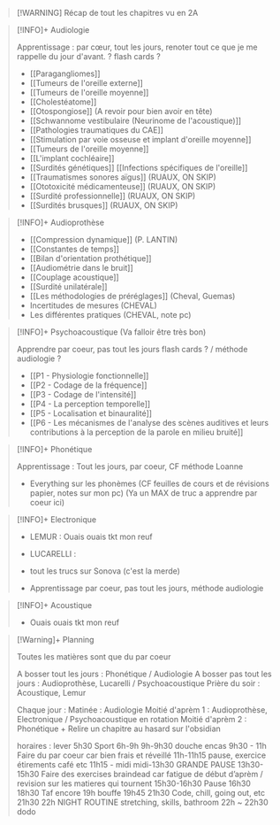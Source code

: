>[!WARNING] Récap de tout les chapitres vu en 2A

>[!INFO]+ Audiologie
>
>Apprentissage : par cœur, tout les jours, renoter tout ce que je me rappelle du jour d'avant. ? flash cards ?
>
>- [[Paragangliomes]]
>- [[Tumeurs de l'oreille externe]]
>- [[Tumeurs de l'oreille moyenne]]
>- [[Cholestéatome]]
>- [[Otospongiose]] (A revoir pour bien avoir en tête)
>- [[Schwannome vestibulaire (Neurinome de l'acoustique)]]
>- [[Pathologies traumatiques du CAE]]
>- [[Stimulation par voie osseuse et implant d'oreille moyenne]]
>- [[Tumeurs de l'oreille moyenne]]
>- [[L'implant cochléaire]]
>- [[Surdités génétiques]]
>  [[Infections spécifiques de l'oreille]]
>- [[Traumatismes sonores aïgus]] (RUAUX, ON SKIP)
>- [[Ototoxicité médicamenteuse]] (RUAUX, ON SKIP)
>- [[Surdité professionnelle]] (RUAUX, ON SKIP)
>- [[Surdités brusques]] (RUAUX, ON SKIP)

>[!INFO]+ Audioprothèse
>
>- [[Compression dynamique]] (P. LANTIN)
>- [[Constantes de temps]]
>- [[Bilan d'orientation prothétique]]
>- [[Audiométrie dans le bruit]]
>- [[Couplage acoustique]]
>- [[Surdité unilatérale]]
>- [[Les méthodologies de préréglages]] (Cheval, Guemas)
>- Incertitudes de mesures (CHEVAL)
>- Les différentes pratiques (CHEVAL, note pc)

>[!INFO]+ Psychoacoustique (Va falloir être très bon)
>
>Apprendre par coeur, pas tout les jours
>flash cards ? / méthode audiologie ?
>
>- [[P1 - Physiologie fonctionnelle]]
>- [[P2 - Codage de la fréquence]]
>- [[P3 - Codage de l'intensité]]
>- [[P4 - La perception temporelle]]
>- [[P5 - Localisation et binauralité]]
>- [[P6 - Les mécanismes de l'analyse des scènes auditives et leurs contributions à la perception de la parole en milieu bruité]]

>[!INFO]+ Phonétique
>
>Apprentissage : Tout les jours, par coeur, CF méthode Loanne
>
>- Everything sur les phonèmes (CF feuilles de cours et de révisions papier, notes sur mon pc) 
>(Ya un MAX de truc a apprendre par coeur ici)

>[!INFO]+ Electronique
>
>- LEMUR : Ouais ouais tkt mon reuf
>
>- LUCARELLI : 
>- tout les trucs sur Sonova (c'est la merde)
>- Apprentissage par coeur, pas tout les jours, méthode audiologie

>[!INFO]+ Acoustique
>
>- Ouais ouais tkt mon reuf

>[!Warning]+ Planning
>
>Toutes les matières sont que du par coeur 
>
>A bosser tout les jours : Phonétique / Audiologie
>A bosser pas tout les jours : Audioprothèse, Lucarelli / Psychoacoustique
>Prière du soir : Acoustique, Lemur 
>
>Chaque jour : 
>Matinée : Audiologie
>Moitié d'aprèm 1 : Audioprothèse, Electronique / Psychoacoustique en rotation
>Moitié d'aprèm 2 : Phonétique + Relire un chapitre au hasard sur l'obsidian
>
>horaires : 
lever 5h30
Sport 6h-9h
9h-9h30 douche encas
9h30 - 11h
Faire du par coeur car bien frais et réveillé
11h-11h15 pause, exercice étirements café etc
11h15 - midi
midi-13h30 GRANDE PAUSE
13h30-15h30
Faire des exercises braindead car fatigue de début d’aprèm / revision sur les matieres qui tournent
15h30-16h30 Pause
16h30 18h30
Taf encore
19h bouffe
19h45 21h30
Code, chill, going out, etc
21h30 22h
NIGHT ROUTINE stretching, skills, bathroom
22h ~ 22h30 dodo

